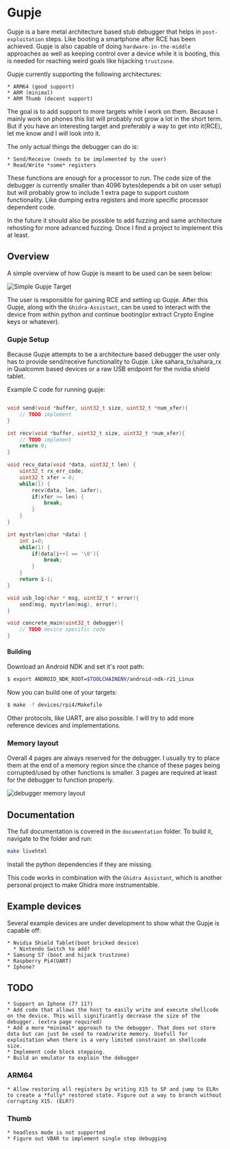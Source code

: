 # Gupje
Gupje is a bare metal architecture based stub debugger that helps in ``post-exploitation`` steps. Like booting a smartphone after RCE has been achieved. Gupje is also capable of doing ``hardware-in-the-middle`` approaches as well as keeping control over a device while it is booting, this is needed for reaching weird goals like hijacking ``trustzone``.

Gupje currently supporting the following architectures:

    * ARM64 (good support)
    * ARM (minimal)
    * ARM Thumb (decent support)

The goal is to add support to more targets while I work on them. Because I mainly work on phones this list will probably not grow a lot in the short term. But if you have an interesting target and preferably a way to get into it(RCE), let me know and I will look into it.

The only actual things the debugger can do is:

    * Send/Receive (needs to be implemented by the user)
    * Read/Write *some* registers

These functions are enough for a processor to run. The code size of the debugger is currently smaller than 4096 bytes(depends a bit on user setup) but will probably grow to include 1 extra page to support custom functionality. Like dumping extra registers and more specific processor dependent code. 

In the future it should also be possible to add fuzzing and same architecture rehosting for more advanced fuzzing. Once I find a project to implement this at least.

## Overview
A simple overview of how Gupje is meant to be used can be seen below:

![Simple Gupje Target](simple_device.drawio.svg)

The user is responsible for gaining RCE and setting up Gupje. After this Gupje, along with the ``Ghidra-Assistant``, can be used to interact with the device from within python and continue booting(or extract Crypto Engine keys or whatever).

### Gupje Setup
Because Gupje attempts to be a architecture based debugger the user only has to provide send/receive functionality to Gupje. Like sahara_tx/sahara_rx in Qualcomm based devices or a raw USB endpoint for the nvidia shield tablet.

Example C code for running gupje:

```c

void send(void *buffer, uint32_t size, uint32_t *num_xfer){
    // TODO implement
}

int recv(void *buffer, uint32_t size, uint32_t *num_xfer){
    // TODO implement
    return 0;
}

void recv_data(void *data, uint32_t len) {
    uint32_t rx_err_code;
    uint32_t xfer = 0;
    while(1) {
        recv(data, len, &xfer);
        if(xfer >= len) {
            break;            
        }
    }
}

int mystrlen(char *data) {
    int i=0;
    while(1) {
        if(data[i++] == '\0'){
            break;
        }
    }
    return i-1;
}

void usb_log(char * msg, uint32_t * error){
    send(msg, mystrlen(msg), error);
}

void concrete_main(uint32_t debugger){
    // TODO device specific code
}
```

#### Building
Download an Android NDK and set it's root path:
```bash
$ export ANDROID_NDK_ROOT=$TOOLCHAINENV/android-ndk-r21_Linux
```

Now you can build one of your targets:
```bash
$ make -f devices/rpi4/Makefile
```

Other protocols, like UART, are also possible. I will try to add more reference devices and implementations. 

### Memory layout
Overall 4 pages are always reserved for the debugger. I usually try to place them at the end of a memory region since the chance of these pages being corrupted/used by other functions is smaller. 3 pages are required at least for the debugger to function properly.

![debugger memory layout](simple_device_memory.drawio.svg)

## Documentation
The full documentation is covered in the ``documentation`` folder. To build it, navigate to the folder and run:
```bash
make livehtml
```
Install the python dependencies if they are missing. 

This code works in combination with the ``Ghidra Assistant``, which is another personal project to make Ghidra more instrumentable. 

## Example devices
Several example devices are under development to show what the Gupje is capable off:

    * Nvidia Shield Tablet(boot bricked device) 
      * Nintendo Switch to add?
    * Samsung S7 (boot and hijack trustzone)
    * Raspberry Pi4(UART)
    * Iphone?

## TODO

    * Support an Iphone (7? 11?)
    * Add code that allows the host to easily write and execute shellcode on the device. This will significantly decrease the size of the debugger. (extra page required)
    * Add a more *minimal* approach to the debugger. That does not store data but can just be used to read/write memory. Usefull for exploitation when there is a very limited constraint on shellcode size.
    * Implement code block stepping.
    * Build an emulator to explain the debugger

### ARM64

    * Allow restoring all registers by writing X15 to SP and jump to ELRn to create a *fully* restored state. Figure out a way to branch without corrupting X15. (ELR?)

### Thumb
    * headless mode is not supported
    * Figure out VBAR to implement single step debugging

